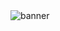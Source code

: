 <picture>
  <source media="(prefers-color-scheme: dark)" srcset="https://raw.githubusercontent.com/deep-sea-tactics/branding/main/full-logo-dark.png">
  <img alt="banner" src="https://raw.githubusercontent.com/deep-sea-tactics/branding/main/full-logo.png">
</picture>
